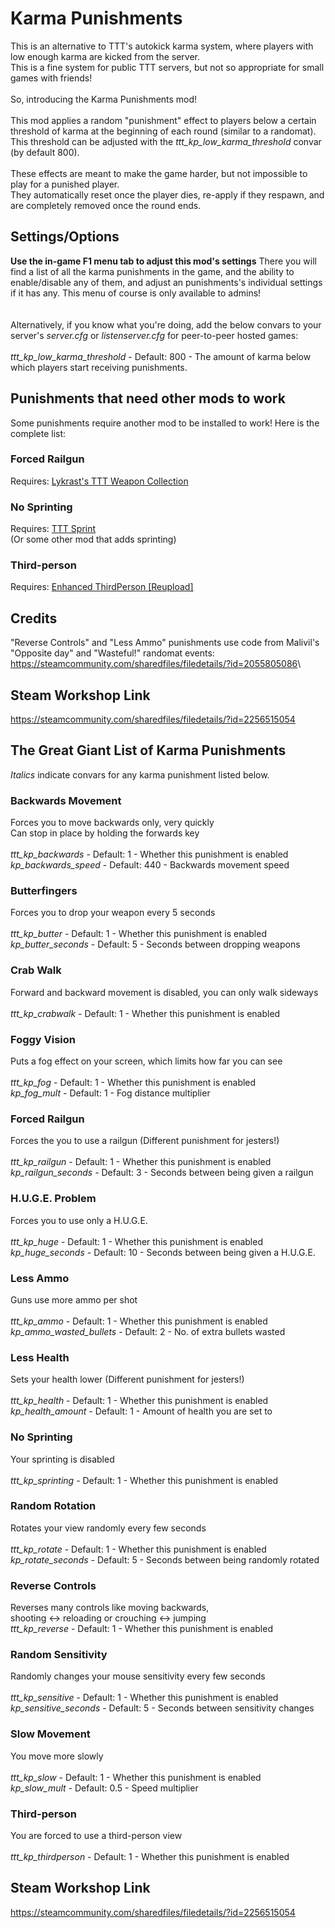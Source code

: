 # Karma Punishments

This is an alternative to TTT's autokick karma system, where players with low enough karma are kicked from the server.\
This is a fine system for public TTT servers, but not so appropriate for small games with friends!\
\
So, introducing the Karma Punishments mod!\
\
This mod applies a random "punishment" effect to players below a certain threshold of karma at the beginning of each round (similar to a randomat).\
This threshold can be adjusted with the *ttt_kp_low_karma_threshold* convar (by default 800).\
\
These effects are meant to make the game harder, but not impossible to play for a punished player.\
They automatically reset once the player dies, re-apply if they respawn, and are completely removed once the round ends.

## Settings/Options

**Use the in-game F1 menu tab to adjust this mod's settings**
There you will find a list of all the karma punishments in the game, and the ability to enable/disable any of them, and adjust an punishments's individual settings if it has any. This menu of course is only available to admins!\
\
\
Alternatively, if you know what you're doing, add the below convars to your server's *server.cfg* or *listenserver.cfg* for peer-to-peer hosted games:\
\
*ttt_kp_low_karma_threshold* - Default: 800 - The amount of karma below which players start receiving punishments.

## Punishments that need other mods to work

Some punishments require another mod to be installed to work! Here is the complete list:

### Forced Railgun

Requires: [Lykrast's TTT Weapon Collection](https://steamcommunity.com/sharedfiles/filedetails/?id=337994500)

### No Sprinting

Requires: [TTT Sprint](https://steamcommunity.com/sharedfiles/filedetails/?id=933056549)\
(Or some other mod that adds sprinting)

### Third-person

Requires: [Enhanced ThirdPerson [Reupload]](https://steamcommunity.com/sharedfiles/filedetails/?id=2593095865)

## Credits

"Reverse Controls" and "Less Ammo" punishments use code from Malivil's "Opposite day" and "Wasteful!" randomat events:\
<https://steamcommunity.com/sharedfiles/filedetails/?id=2055805086>\

## Steam Workshop Link

<https://steamcommunity.com/sharedfiles/filedetails/?id=2256515054>

## The Great Giant List of Karma Punishments

*Italics* indicate convars for any karma punishment listed below.

### Backwards Movement

Forces you to move backwards only, very quickly\
Can stop in place by holding the forwards key\
\
*ttt_kp_backwards* - Default: 1 - Whether this punishment is enabled\
*kp_backwards_speed* - Default: 440 - Backwards movement speed

### Butterfingers

Forces you to drop your weapon every 5 seconds\
\
*ttt_kp_butter* - Default: 1 - Whether this punishment is enabled\
*kp_butter_seconds* - Default: 5 - Seconds between dropping weapons

### Crab Walk

Forward and backward movement is disabled, you can only walk sideways\
\
*ttt_kp_crabwalk* - Default: 1 - Whether this punishment is enabled

### Foggy Vision

Puts a fog effect on your screen, which limits how far you can see\
\
*ttt_kp_fog* - Default: 1 - Whether this punishment is enabled\
*kp_fog_mult* - Default: 1 - Fog distance multiplier

### Forced Railgun

Forces the you to use a railgun (Different punishment for jesters!)\
\
*ttt_kp_railgun* - Default: 1 - Whether this punishment is enabled\
*kp_railgun_seconds* - Default: 3 - Seconds between being given a railgun

### H.U.G.E. Problem

Forces you to use only a H.U.G.E.\
\
*ttt_kp_huge* - Default: 1 - Whether this punishment is enabled\
*kp_huge_seconds* - Default: 10 - Seconds between being given a H.U.G.E.

### Less Ammo

Guns use more ammo per shot\
\
*ttt_kp_ammo* - Default: 1 - Whether this punishment is enabled\
*kp_ammo_wasted_bullets* - Default: 2 - No. of extra bullets wasted

### Less Health

Sets your health lower (Different punishment for jesters!)\
\
*ttt_kp_health* - Default: 1 - Whether this punishment is enabled\
*kp_health_amount* - Default: 1 - Amount of health you are set to

### No Sprinting

Your sprinting is disabled\
\
*ttt_kp_sprinting* - Default: 1 - Whether this punishment is enabled

### Random Rotation

Rotates your view randomly every few seconds\
\
*ttt_kp_rotate* - Default: 1 - Whether this punishment is enabled\
*kp_rotate_seconds* - Default: 5 - Seconds between being randomly rotated

### Reverse Controls

Reverses many controls like moving backwards,\
shooting <-> reloading or crouching <-> jumping
\
*ttt_kp_reverse* - Default: 1 - Whether this punishment is enabled

### Random Sensitivity

Randomly changes your mouse sensitivity every few seconds\
\
*ttt_kp_sensitive* - Default: 1 - Whether this punishment is enabled\
*kp_sensitive_seconds* - Default: 5 - Seconds between sensitivity changes

### Slow Movement

You move more slowly\
\
*ttt_kp_slow* - Default: 1 - Whether this punishment is enabled\
*kp_slow_mult* - Default: 0.5 - Speed multiplier

### Third-person

You are forced to use a third-person view\
\
*ttt_kp_thirdperson* - Default: 1 - Whether this punishment is enabled

## Steam Workshop Link

<https://steamcommunity.com/sharedfiles/filedetails/?id=2256515054>
